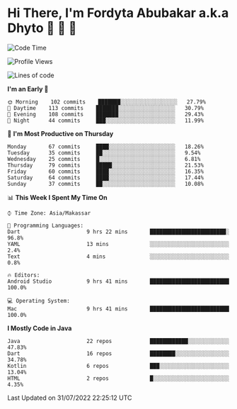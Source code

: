 # Hi There, I'm Fordyta Abubakar a.k.a Dhyto 👋 👋 👋 

<!--
**DhytoDev/dhytodev** is a ✨ _special_ ✨ repository because its `README.md` (this file) appears on your GitHub profile.

Here are some ideas to get you started:

- 🔭 I’m currently working on ...
- 🌱 I’m currently learning ...
- 👯 I’m looking to collaborate on ...
- 🤔 I’m looking for help with ...
- 💬 Ask me about ...
- 📫 How to reach me: ...
- 😄 Pronouns: ...
- ⚡ Fun fact: ...
-->

<!--START_SECTION:waka-->
![Code Time](http://img.shields.io/badge/Code%20Time-0%20secs-blue)

![Profile Views](http://img.shields.io/badge/Profile%20Views-2-blue)

![Lines of code](https://img.shields.io/badge/From%20Hello%20World%20I%27ve%20Written-134%20Thousand%20lines%20of%20code-blue)

**I'm an Early 🐤** 

```text
🌞 Morning    102 commits    ███████░░░░░░░░░░░░░░░░░░   27.79% 
🌆 Daytime    113 commits    ███████░░░░░░░░░░░░░░░░░░   30.79% 
🌃 Evening    108 commits    ███████░░░░░░░░░░░░░░░░░░   29.43% 
🌙 Night      44 commits     ███░░░░░░░░░░░░░░░░░░░░░░   11.99%

```
📅 **I'm Most Productive on Thursday** 

```text
Monday       67 commits     ████░░░░░░░░░░░░░░░░░░░░░   18.26% 
Tuesday      35 commits     ██░░░░░░░░░░░░░░░░░░░░░░░   9.54% 
Wednesday    25 commits     █░░░░░░░░░░░░░░░░░░░░░░░░   6.81% 
Thursday     79 commits     █████░░░░░░░░░░░░░░░░░░░░   21.53% 
Friday       60 commits     ████░░░░░░░░░░░░░░░░░░░░░   16.35% 
Saturday     64 commits     ████░░░░░░░░░░░░░░░░░░░░░   17.44% 
Sunday       37 commits     ██░░░░░░░░░░░░░░░░░░░░░░░   10.08%

```


📊 **This Week I Spent My Time On** 

```text
⌚︎ Time Zone: Asia/Makassar

💬 Programming Languages: 
Dart                     9 hrs 22 mins       ████████████████████████░   96.8% 
YAML                     13 mins             ░░░░░░░░░░░░░░░░░░░░░░░░░   2.4% 
Text                     4 mins              ░░░░░░░░░░░░░░░░░░░░░░░░░   0.8%

🔥 Editors: 
Android Studio           9 hrs 41 mins       █████████████████████████   100.0%

💻 Operating System: 
Mac                      9 hrs 41 mins       █████████████████████████   100.0%

```

**I Mostly Code in Java** 

```text
Java                     22 repos            ████████████░░░░░░░░░░░░░   47.83% 
Dart                     16 repos            ████████░░░░░░░░░░░░░░░░░   34.78% 
Kotlin                   6 repos             ███░░░░░░░░░░░░░░░░░░░░░░   13.04% 
HTML                     2 repos             █░░░░░░░░░░░░░░░░░░░░░░░░   4.35%

```



 Last Updated on 31/07/2022 22:25:12 UTC
<!--END_SECTION:waka-->
